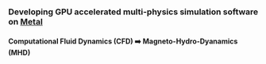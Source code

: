 ### Developing GPU accelerated multi-physics simulation software on [Metal](https://developer.apple.com/metal/)

#### Computational Fluid Dynamics (CFD) ➡️ Magneto-Hydro-Dyanamics (MHD)

<!--
**mksupreme92/mksupreme92** is a ✨ _special_ ✨ repository because its `README.md` (this file) appears on your GitHub profile.

Here are some ideas to get you started:

- 🔭 I’m currently working on ...
- 🌱 I’m currently learning ...
- 👯 I’m looking to collaborate on ...
- 🤔 I’m looking for help with ...
- 💬 Ask me about ...
- 📫 How to reach me: ...
- 😄 Pronouns: ...
- ⚡ Fun fact: ...
-->
